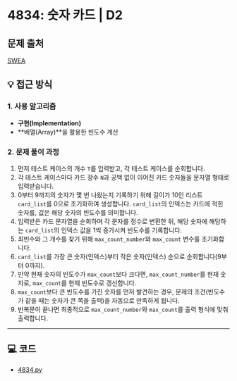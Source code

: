 # 4834: 숫자 카드 | D2

## 문제 출처
[SWEA](https://swexpertacademy.com/main/talk/solvingClub/problemView.do?solveclubId=AZgvQCv6GNXHBIT9&contestProbId=AWTLVouKpUgDFAVT&probBoxId=AZgvQCv6GNbHBIT9&type=PROBLEM&problemBoxTitle=7%EC%9B%94&problemBoxCnt=19)

## 💡 접근 방식

### 1. 사용 알고리즘
* **구현(Implementation)**
* **배열(Array)**을 활용한 빈도수 계산

### 2. 문제 풀이 과정
1.  먼저 테스트 케이스의 개수 `T`를 입력받고, 각 테스트 케이스를 순회합니다.
2.  각 테스트 케이스마다 카드 장수 `N`과 공백 없이 이어진 카드 숫자들을 문자열 형태로 입력받습니다.
3.  0부터 9까지의 숫자가 몇 번 나왔는지 기록하기 위해 길이가 10인 리스트 `card_list`를 0으로 초기화하여 생성합니다. `card_list`의 인덱스는 카드에 적힌 숫자를, 값은 해당 숫자의 빈도수를 의미합니다.
4.  입력받은 카드 문자열을 순회하며 각 문자를 정수로 변환한 뒤, 해당 숫자에 해당하는 `card_list`의 인덱스 값을 1씩 증가시켜 빈도수를 기록합니다.
5.  최빈수와 그 개수를 찾기 위해 `max_count_number`와 `max_count` 변수를 초기화합니다.
6.  `card_list`를 가장 큰 숫자(인덱스)부터 작은 숫자(인덱스) 순으로 순회합니다(9부터 0까지).
7.  만약 현재 숫자의 빈도수가 `max_count`보다 크다면, `max_count_number`를 현재 숫자로, `max_count`를 현재 빈도수로 갱신합니다.
8.  `max_count`보다 큰 빈도수를 가진 숫자를 먼저 발견하는 경우, 문제의 조건(빈도수가 같을 때는 숫자가 큰 쪽을 출력)을 자동으로 만족하게 됩니다.
9.  반복문이 끝나면 최종적으로 `max_count_number`와 `max_count`를 출력 형식에 맞춰 출력합니다.


---

## 💻 코드
* [4834.py](4834.py)